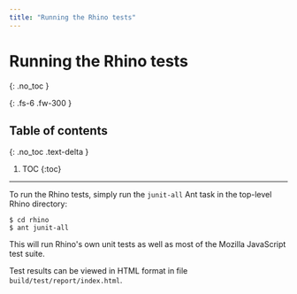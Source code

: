 ```yaml
---
title: "Running the Rhino tests"
---
```

# Running the Rhino tests
{: .no_toc }

{: .fs-6 .fw-300 }

## Table of contents
{: .no_toc .text-delta }

1. TOC
{:toc}

---
To run the Rhino tests, simply run the `junit-all` Ant task in the top-level Rhino directory:

```
$ cd rhino
$ ant junit-all
```

This will run Rhino's own unit tests as well as most of the Mozilla JavaScript test suite.

Test results can be viewed in HTML format in file `build/test/report/index.html`.